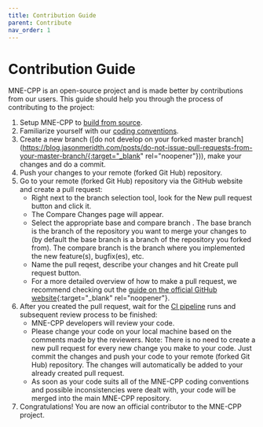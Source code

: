 ```yaml
---
title: Contribution Guide
parent: Contribute
nav_order: 1
---
```

# Contribution Guide

MNE-CPP is an open-source project and is made better by contributions from our users. This guide should help you through the process of contributing to the project:

1. Setup MNE-CPP to [build from source](../install/buildguide.md).
2. Familiarize yourself with our [coding conventions](conv_style.md).
3. Create a new branch ([do not develop on your forked master branch](https://blog.jasonmeridth.com/posts/do-not-issue-pull-requests-from-your-master-branch/{:target="_blank" rel="noopener"})), make your changes and do a commit.
4. Push your changes to your remote (forked Git Hub) repository.
5. Go to your remote (forked Git Hub) repository via the GitHub website and create a pull request:
   * Right next to the branch selection tool, look for the New pull request button and click it.
   * The Compare Changes page will appear.
   * Select the appropriate base and compare branch . The base branch is the branch of the repository you want to merge your changes to (by default the base branch is a branch of the repository you forked from). The compare branch is the branch where you implemented the new feature(s), bugfix(es), etc.
   * Name the pull reqest, describe your changes and hit Create pull request button.
   * For a more detailed overview of how to make a pull request, we recommend checking out the [guide on the official GitHub website](https://git-scm.com/book/en/v2/GitHub-Contributing-to-a-Project){:target="_blank" rel="noopener"}.
6. After you created the pull request, wait for the [CI pipeline](../development/ci.md) runs and subsequent review process to be finished:
   * MNE-CPP developers will review your code.
   * Please change your code on your local machine based on the comments made by the reviewers. Note: There is no need to create a new pull request for every new change you make to your code. Just commit the changes and push your code to your remote (forked Git Hub) repository. The changes will automatically be added to your already created pull request.
   * As soon as your code suits all of the MNE-CPP coding conventions and possible inconsistencies were dealt with, your code will be merged into the main MNE-CPP repository.
7. Congratulations! You are now an official contributor to the MNE-CPP project.
